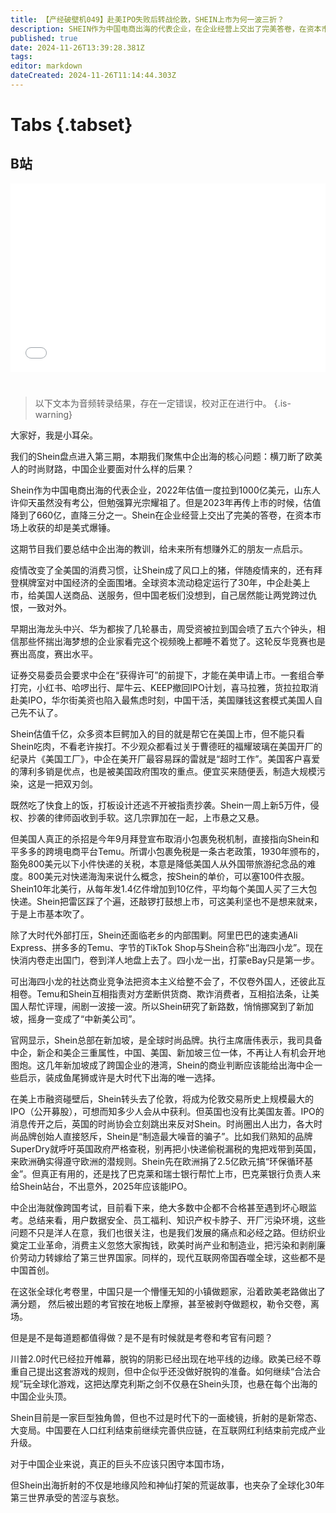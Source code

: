 ```yaml
---
title: 【产经破壁机049】赴美IPO失败后转战伦敦，SHEIN上市为何一波三折？
description: SHEIN作为中国电商出海的代表企业，在企业经营上交出了完美答卷，在资本市场上收获的却是美式爆锤。【产经破壁机049】
published: true
date: 2024-11-26T13:39:28.381Z
tags: 
editor: markdown
dateCreated: 2024-11-26T11:14:44.303Z
---
```


# Tabs {.tabset}

## B站

<div style="position: relative; padding: 30% 45%;">
<iframe style="position: absolute; width: 100%; height: 100%; left: 0; top: 0;" src="//player.bilibili.com/player.html?&bvid=BV124zGYnEdt&page=1&as_wide=1&high_quality=1&danmaku=1&autoplay=0" scrolling="no" border="0" frameborder="no" framespacing="0" allowfullscreen="true"></iframe>
</div>


#

> 以下文本为音频转录结果，存在一定错误，校对正在进行中。
{.is-warning}

大家好，我是小耳朵。

我们的Shein盘点进入第三期，本期我们聚焦中企出海的核心问题：横刀断了欧美人的时尚财路，中国企业要面对什么样的后果？

Shein作为中国电商出海的代表企业，2022年估值一度拉到1000亿美元，山东人许仰天虽然没有考公，但勉强算光宗耀祖了。但是2023年再传上市的时候，估值降到了660亿，直降三分之一。Shein在企业经营上交出了完美的答卷，在资本市场上收获的却是美式爆锤。

这期节目我们要总结中企出海的教训，给未来所有想赚外汇的朋友一点启示。

疫情改变了全美国的消费习惯，让Shein成了风口上的猪，伴随疫情来的，还有拜登棋牌室对中国经济的全面围堵。全球资本流动稳定运行了30年，中企赴美上市，给美国人送商品、送服务，但中国老板们没想到，自己居然能让两党跨过仇恨，一致对外。

早期出海龙头中兴、华为都挨了几轮暴击，周受资被拉到国会喷了五六个钟头，相信那些怀揣出海梦想的企业家看完这个视频晚上都睡不着觉了。这轮反华竞赛也是赛出高度，赛出水平。

证券交易委员会要求中企在“获得许可”的前提下，才能在美申请上市。一套组合拳打完，小红书、哈啰出行、犀牛云、KEEP撤回IPO计划，喜马拉雅，货拉拉取消赴美IPO，华尔街美资也陷入最焦虑时刻，中国干活，美国赚钱这套模式美国人自己先不认了。

Shein估值千亿，众多资本巨鳄加入的目的就是帮它在美国上市，但不能只看Shein吃肉，不看老许挨打。不少观众都看过关于曹德旺的福耀玻璃在美国开厂的纪录片《美国工厂》，中企在美开厂最容易踩的雷就是“超时工作”。美国客户喜爱的薄利多销是优点，也是被美国政府围攻的重点。便宜买来随便丢，制造大规模污染，这是一把双刃剑。

既然吃了快食上的饭，打板设计还逃不开被指责抄袭。Shein一周上新5万件，侵权、抄袭的律师函收到手软。这几宗罪加在一起，上市悬之又悬。

但美国人真正的杀招是今年9月拜登宣布取消小包裹免税机制，直接指向Shein和平多多的跨境电商平台Temu。所谓小包裹免税是一条古老政策，1930年颁布的，豁免800美元以下小件快递的关税，本意是降低美国人从外国带旅游纪念品的难度。800美元对快递海淘来说什么概念，按Shein的单价，可以塞100件衣服。Shein10年北美行，从每年发1.4亿件增加到10亿件，平均每个美国人买了三大包快递。Shein把雷区踩了个遍，还敲锣打鼓想上市，可这美利坚也不是想来就来，于是上市基本吹了。

除了大时代外部打压，Shein还面临老乡的内部围剿。阿里巴巴的速卖通Ali Express、拼多多的Temu、字节的TikTok Shop与Shein合称“出海四小龙”。现在快消内卷走出国门，卷到洋人地盘上去了。四小龙一出，打蒙eBay只是第一步。

可出海四小龙的社达商业竞争法把资本主义给整不会了，不仅卷外国人，还彼此互相卷。Temu和Shein互相指责对方垄断供货商、欺诈消费者，互相掐法条，让美国人帮忙评理，闹剧一波接一波。所以Shein研究了新路数，悄悄挪窝到了新加坡，摇身一变成了“中新美公司”。

官网显示，Shein总部在新加坡，是全球时尚品牌。执行主席唐伟表示，我司具备中企，新企和美企三重属性，中国、美国、新加坡三位一体，不再让人有机会开地图炮。这几年新加坡成了跨国企业的港湾，Shein的商业判断应该能给出海中企一些启示，装成鱼尾狮或许是大时代下出海的唯一选择。

在美上市融资碰壁后，Shein转头去了伦敦，将成为伦敦交易所史上规模最大的IPO（公开募股），可想而知多少人会从中获利。但英国也没有比美国友善。IPO的消息传开之后，英国的时尚协会立刻跳出来反对Shein。时尚圈出人出力，各大时尚品牌创始人直接怒斥，Shein是“制造最大噪音的骗子”。比如我们熟知的品牌SuperDry就呼吁英国政府严格查税，别再把小快递偷税漏税的鬼把戏带到英国，来欧洲确实得遵守欧洲的潜规则。Shein先在欧洲捐了2.5亿欧元搞“环保循环基金”。但真正有用的，还是找了巴克莱和瑞士银行帮忙上市，巴克莱银行负责人来给Shein站台，不出意外，2025年应该能IPO。

中企出海就像跨国考试，目前看下来，绝大多数中企都不合格甚至遇到坏心眼监考。总结来看，用户数据安全、员工福利、知识产权卡脖子、开厂污染环境，这些问题不只是洋人在意，我们也很关注，也是我们发展的痛点和必经之路。但纺织业奠定工业革命，消费主义忽悠大家掏钱，欧美时尚产业和制造业，把污染和剥削廉价劳动力转嫁给了第三世界国家。同样的，现代互联网帝国吞噬全球，这些都不是中国首创。

在这张全球化考卷里，中国只是一个懵懂无知的小镇做题家，沿着欧美老路做出了满分题，
然后被出题的考官按在地板上摩擦，甚至被剥夺做题权，勒令交卷，离场。

但是是不是每道题都值得做？是不是有时候就是考卷和考官有问题？

川普2.0时代已经拉开帷幕，脱钩的阴影已经出现在地平线的边缘。欧美已经不尊重自己提出这套游戏的规则，但中企似乎还没做好脱钩的准备。如何继续“合法合规”玩全球化游戏，这把达摩克利斯之剑不仅悬在Shein头顶，也悬在每个出海的中国企业头顶。

Shein目前是一家巨型独角兽，但也不过是时代下的一面棱镜，折射的是新常态、大变局。中国要在人口红利结束前继续完善供应链，在互联网红利结束前完成产业升级。

对于中国企业来说，真正的巨头不应该只困守本国市场，

但Shein出海折射的不仅是地缘风险和神仙打架的荒诞故事，也夹杂了全球化30年第三世界承受的苦涩与哀愁。
